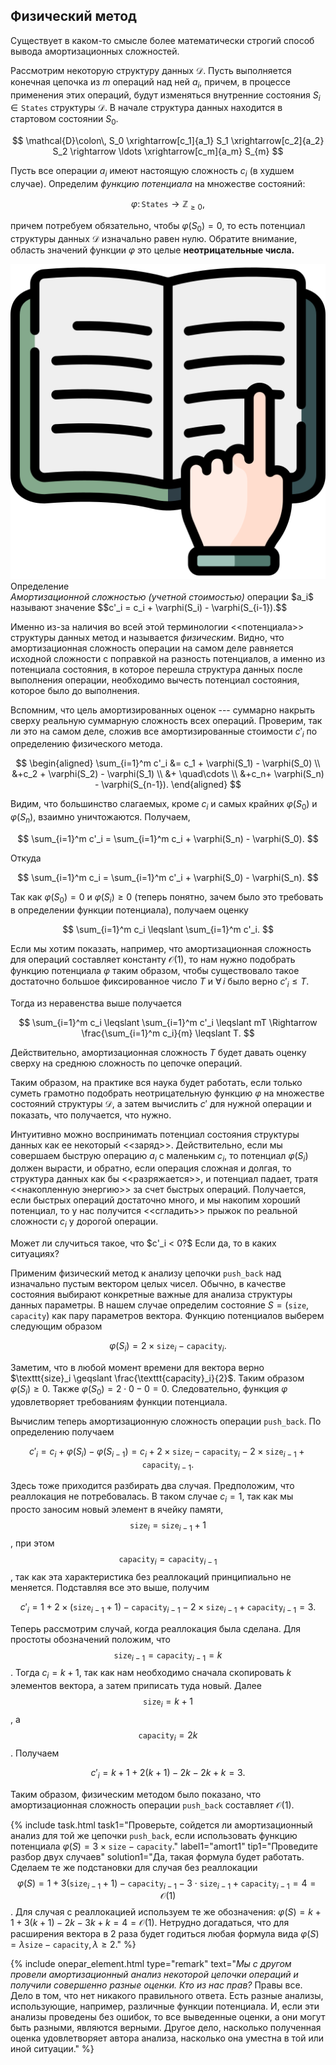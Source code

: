 ## Физический метод

Существует в каком-то смысле более математически строгий способ вывода амортизационных сложностей.

Рассмотрим некоторую структуру данных $\mathcal D$. Пусть выполняется конечная цепочка из $m$ операций над ней $a_i$, причем, в процессе применения этих операций, будут изменяться внутренние состояния $S_i\in \texttt{States}$ структуры $\mathcal D$. В начале структура данных находится в стартовом состоянии $S_0$.

$$
\mathcal{D}\colon\, S_0 \xrightarrow[c_1]{a_1} S_1 \xrightarrow[c_2]{a_2} S_2 \rightarrow \ldots \xrightarrow[c_m]{a_m} S_{m}
$$

Пусть все операции $a_i$ имеют настоящую сложность $c_i$ (в худшем случае). Определим *функцию потенциала* на множестве состояний:

$$
    \varphi\colon\,\texttt{States}\to\mathbb{Z}_{\geqslant 0},
$$

причем потребуем обязательно, чтобы $\varphi(S_0) = 0$, то есть потенциал структуры данных $\mathcal{D}$ изначально равен нулю. Обратите внимание, область значений функции $\varphi$ это целые **неотрицательные числа.**

<div class="alert alert-definition">
  <img class="alert-icon" src="/assets/images/icons/study.png" alt="icon"><div class="alert-name">Определение</div> 
<em>Амортизационной сложностью (учетной стоимостью)</em> операции $a_i$ называют значение $$c'_i = c_i + \varphi(S_i) - \varphi(S_{i-1}).$$
   <a name="potential-complexity"></a>
</div>

Именно из-за наличия во всей этой терминологии <<потенциала>> структуры данных метод и называется *физическим*. Видно, что амортизационная сложность операции на самом деле равняется исходной сложности с  поправкой на разность потенциалов, а именно из потенциала состояния, в которое перешла структура данных после выполнения операции, необходимо вычесть потенциал состояния, которое было до выполнения. 

Вспомним, что цель амортизированных оценок --- суммарно накрыть сверху реальную суммарную сложность всех операций. Проверим, так ли это на самом деле, сложив все амортизированные стоимости $c'_i$ по определению физического метода.

$$
\begin{aligned}
\sum_{i=1}^m c'_i &= c_1 + \varphi(S_1) - \varphi(S_0) \\
                  &+c_2 + \varphi(S_2) - \varphi(S_1) \\
                  &+ \quad\cdots \\
                  &+c_n+ \varphi(S_n) - \varphi(S_{n-1}).
\end{aligned}
$$

Видим, что большинство слагаемых, кроме $c_i$ и самых крайних $\varphi(S_0)$ и $\varphi(S_n)$, взаимно уничтожаются. Получаем, 

$$
\sum_{i=1}^m c'_i = \sum_{i=1}^m c_i + \varphi(S_n) - \varphi(S_0).
$$

Откуда 

$$
\sum_{i=1}^m c_i = \sum_{i=1}^m c'_i + \varphi(S_0) - \varphi(S_n).
$$

Так как $\varphi(S_0) = 0$ и $\varphi(S_i) \geqslant 0$ (теперь понятно, зачем было это требовать в определении функции потенциала), получаем оценку 

$$
\sum_{i=1}^m c_i \leqslant \sum_{i=1}^m c'_i.
$$

Если мы хотим показать, например, что амортизационная сложность для операций составляет константу $\mathcal{O}(1)$, то нам нужно подобрать функцию потенциала $\varphi$ таким образом, чтобы существовало такое достаточно большое фиксированное число $T$ и $\forall\,i$ было верно $c'_i \leqslant T$.

Тогда из неравенства выше получается 

$$
\sum_{i=1}^m c_i \leqslant \sum_{i=1}^m c'_i \leqslant mT \Rightarrow \frac{\sum_{i=1}^m c_i}{m} \leqslant T.
$$

Действительно, амортизационная сложность $T$ будет давать оценку сверху на среднюю сложность по цепочке операций. 

Таким образом, на практике вся наука будет работать, если только суметь грамотно подобрать неотрицательную функцию $\varphi$ на множестве состояний структуры $\mathcal{D}$, а затем вычислить $c'$ для нужной операции и показать, что получается, что нужно. 

Интуитивно можно воспринимать потенциал состояния структуры данных как ее некоторый  <<заряд>>. Действительно, если мы совершаем быструю операцию $a_i$ с маленьким $c_i$, то потенциал $\varphi(S_i)$ должен вырасти, и обратно, если операция сложная и долгая, то структура данных как бы <<разряжается>>, и потенциал падает, тратя <<накопленную энергию>> за счет быстрых операций. Получается, если быстрых операций достаточно много, и мы накопим хороший потенциал, то у нас получится <<сгладить>> прыжок по реальной сложности $c_i$
у дорогой операции.


<div class="question">Может ли случиться такое, что $c'_i < 0?$ Если да, то в каких ситуациях?</div>

Применим физический метод к анализу цепочки `push_back` над изначально пустым вектором целых чисел. Обычно, в качестве состояния выбирают конкретные важные для анализа структуры данных параметры. В нашем случае определим состояние $S=(\texttt{size},\,\texttt{capacity})$ как пару параметров вектора. Функцию потенциалов выберем следующим образом 

$$
\varphi(S_i) = 2\times\texttt{size}_i - \texttt{capacity}_i.
$$

Заметим, что в любой момент времени для вектора верно $\texttt{size}_i \geqslant \frac{\texttt{capacity}_i}{2}$. Таким образом $\varphi(S_i)\geqslant 0$. Также $\varphi(S_0) = 2\cdot 0 - 0 = 0$. Следовательно, функция $\varphi$ удовлетворяет требованиям функции потенциала.

Вычислим теперь амортизационную сложность операции `push_back`. По определению получаем 

$$
c'_i = c_i + \varphi(S_i) - \varphi(S_{i-1}) = c_i + 2\times\texttt{size}_i - \texttt{capacity}_i - 2\times\texttt{size}_{i-1} + \texttt{capacity}_{i-1}.
$$

Здесь тоже приходится разбирать два случая. Предположим, что реаллокация не потребовалась. В таком случае $c_i=1$, так как мы просто заносим новый элемент в ячейку памяти, $$\texttt{size}_i = \texttt{size}_{i-1} + 1$$, при этом $$\texttt{capacity}_i=\texttt{capacity}_{i-1}$$, так как эта характеристика без реаллокаций принципиально не меняется. Подставляя все это выше, получим

$$
c'_i = 1 + 2\times(\texttt{size}_{i-1} + 1) - \texttt{capacity}_{i-1} - 2\times\texttt{size}_{i-1} + \texttt{capacity}_{i-1} = 3.
$$

Теперь рассмотрим случай, когда реаллокация была сделана. Для простоты обозначений положим, что $$\texttt{size}_{i-1} = \texttt{capacity}_{i-1} = k$$. Тогда $c_i = k + 1$, так как нам необходимо сначала скопировать $k$ элементов вектора, а затем приписать туда новый. Далее $$\texttt{size}_i = k + 1$$, а $$\texttt{capacity}_i=2k$$. Получаем 

$$
c'_i = k + 1 + 2(k + 1) - 2k - 2k + k = 3.
$$
 
Таким образом, физическим методом было показано, что амортизационная сложность операции `push_back` составляет $\mathcal{O}(1)$.

{% include task.html 
task1="Проверьте, сойдется ли амортизационный анализ для той же цепочки `push_back`, если использовать функцию потенциала $\varphi(S) = 3\times \texttt{size} - \texttt{capacity}$."
label1="amort1"
tip1="Проведите разбор двух случаев"
solution1="Да, такая формула будет работать. Сделаем те же подстановки для случая без реаллокации $$\varphi(S) = 1 + 3(\texttt{size}_{i-1}+1) - \texttt{capacity}_{i-1} - 3\cdot \texttt{size}_{i-1} + \texttt{capacity}_{i-1}=4=\mathcal{O}(1)$$. Для случая с реаллокацией используем те же обозначения: $\varphi(S)=k + 1 + 3(k+1) - 2k - 3k + k=4=\mathcal{O}(1)$. Нетрудно догадаться, что для расширения вектора в 2 раза будет годиться любая формула вида $\varphi(S)=\lambda\texttt{size} - \texttt{capacity},\,\lambda\geqslant2$."
%}

{% include onepar_element.html type="remark" 
text="*Мы с другом провели амортизационный анализ некоторой цепочки операций и получили совершенно разные оценки. Кто из нас прав?* Правы все. Дело в том, что нет никакого правильного ответа. Есть разные анализы, использующие, например, различные функции потенциала. И, если эти анализы проведены без ошибок, то все выведенные оценки, а они могут быть разными, являются верными. Другое дело, насколько полученная оценка удовлетворяет автора анализа, насколько она уместна в той или иной ситуации."
%}

